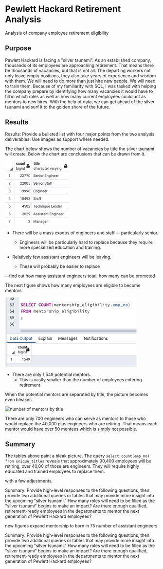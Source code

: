 # Pewlett Hackard Retirement Analysis
Analysis of company employee retirement eligibility

## Purpose
Pewlett Hackard is facing a "silver tsunami". As an established company, thousands of its employees are approaching retirement. That means there be thousands of vacancies, but that is not all. The departing workers not only leave empty positions, they also take years of experience and wisdom with them. We will need to do more than just hire new people. We will need to train them. Because of my familiarity with SQL, I was tasked with helping the company prepare by identifying how many vacancies it would have to fill in which roles as well as how many current employees could act as mentors to new hires. With the help of data, we can get ahead of the silver tsunami and surf it to the golden shore of the future.

## Results
Results: Provide a bulleted list with four major points from the two analysis deliverables. Use images as support where needed.

The chart below shows the number of vacancies by title the silver tsunami will create. Below the chart are conclusions that can be drawn from it.

![retirements by title](https://github.com/LiShanDa2021/Pewlett-Hackard-Analysis/blob/main/data/Screen%20Shot%202021-10-25%20at%205.25.59%20PM.png?raw=true)

* There will be a mass exodus of engineers and staff -- particularly senior. 
  + Engineers will be particularly hard to replace because they require more specialized education and training.

* Relatively few assistant engineers will be leaving.
  + These will probably be easier to replace

--find out how many assistant engineers total, how many can be promoted

The next figure shows how many employees are eligible to become mentors.

![number of mentors](https://github.com/LiShanDa2021/Pewlett-Hackard-Analysis/blob/main/data/Screen%20Shot%202021-10-25%20at%207.05.56%20PM.png?raw=true)

* There are only 1,549 potential mentors.
   + This is vastly smaller than the number of employees entering retirement

When the potential mentors are separated by title, the picture becomes even bleaker.

![number of mentors by title](https://user-images.githubusercontent.com/87392984/138949431-f0cd7dd3-dc99-4002-bdce-7eb43167d269.png)

There are only 700 engineers who can serve as mentors to those who would replace the 40,000 plus engineers who are retiring. That means each mentor would have over 50 mentees which is simply not possible.


## Summary

The tables above paint a bleak picture. The query `select count(emp_no) from unique_titles` reveals that approximately 90,400 employees will be retiring, over 40,00 of those are engineers. They will require highly educated and trained employees to replace them. 

with a few adjustments, 

Summary: Provide high-level responses to the following questions, then provide two additional queries or tables that may provide more insight into the upcoming "silver tsunami."
How many roles will need to be filled as the "silver tsunami" begins to make an impact?
Are there enough qualified, retirement-ready employees in the departments to mentor the next generation of Pewlett Hackard employees?

new figures
expand mentorship to born in 75
number of assistant engineers



Summary: Provide high-level responses to the following questions, then provide two additional queries or tables that may provide more insight into the upcoming "silver tsunami."
How many roles will need to be filled as the "silver tsunami" begins to make an impact?
Are there enough qualified, retirement-ready employees in the departments to mentor the next generation of Pewlett Hackard employees?
